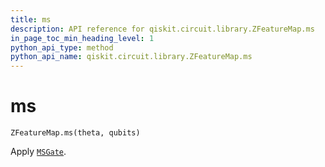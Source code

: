 ```yaml
---
title: ms
description: API reference for qiskit.circuit.library.ZFeatureMap.ms
in_page_toc_min_heading_level: 1
python_api_type: method
python_api_name: qiskit.circuit.library.ZFeatureMap.ms
---
```


# ms

<span id="qiskit.circuit.library.ZFeatureMap.ms" />

`ZFeatureMap.ms(theta, qubits)`

Apply [`MSGate`](qiskit.circuit.library.MSGate "qiskit.circuit.library.MSGate").

